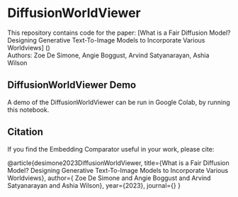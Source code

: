 # DiffusionWorldViewer
This repository contains code for the paper:
[What is a Fair Diffusion Model? Designing Generative Text-To-Image Models to Incorporate Various Worldviews] () 
<br>
Authors: Zoe De Simone, Angie Boggust, Arvind Satyanarayan, Ashia Wilson
<br>

## DiffusionWorldViewer Demo

A demo of the DiffusionWorldViewer can be run in Google Colab, by running this notebook.


## Citation
If you find the Embedding Comparator useful in your work, please cite:

@article{desimone2023DiffusionWorldViewer,
      title={What is a Fair Diffusion Model? Designing Generative Text-To-Image Models to Incorporate Various Worldviews}, 
      author={ Zoe De Simone and Angie Boggust and Arvind Satyanarayan and Ashia Wilson},
      year={2023},
      journal={}
}